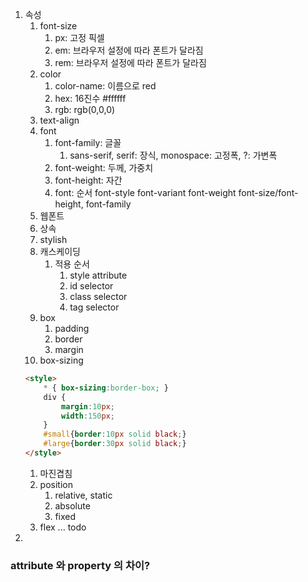1. 속성
    1. font-size
        1. px: 고정 픽셀
        1. em: 브라우저 설정에 따라 폰트가 달라짐
        1. rem: 브라우저 설정에 따라 폰트가 달라짐
    1. color
        1. color-name: 이름으로 red
        1. hex: 16진수 #ffffff
        1. rgb: rgb(0,0,0)
    1. text-align
    1. font
        1. font-family: 글꼴
            1. sans-serif, serif: 장식, monospace: 고정폭, ?: 가변폭
        1. font-weight: 두께, 가중치
        1. font-height: 자간
        1. font: 순서 font-style font-variant font-weight font-size/font-height, font-family
    1. 웹폰트
    1. 상속
    1. stylish
    1. 캐스케이딩
        1. 적용 순서
            1. style attribute
            1. id selector
            1. class selector
            1. tag selector
    1. box
        1. padding
        1. border
        1. margin
    1. box-sizing
    ``` html
    <style>
        * { box-sizing:border-box; }
        div {
            margin:10px;
            width:150px;
        }
        #small{border:10px solid black;}
        #large{border:30px solid black;}
    </style>
    ```
    1. 마진겹침
    1. position
        1. relative, static
        1. absolute
        1. fixed
    1. flex
    ... todo
1. 


### attribute 와 property 의 차이?